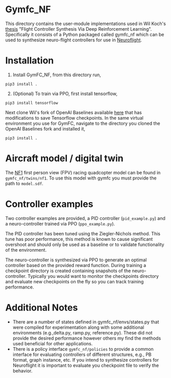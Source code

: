 # Gymfc_NF

This directory contains the user-module implementations used in Wil Koch's 
[thesis](http://wfk.io/docs/WilliamKochThesisFINAL.pdf) "Flight Controller Synthesis Via Deep Reinforcement Learning".
Specifically it consists of a Python packaged called gymfc_nf which can be used
to synthesize neuro-flight controllers for use in [Neuroflight](https://wfk.io/neuroflight). 


# Installation

1.  Install GymFC_NF, from this directory run,
```
pip3 install .
```
2. (Optional) To train via PPO, first install tensorflow,
```
pip3 install tensorflow
```
Next clone Wil's fork of OpenAI Baselines available
   [here](https://github.com/wil3/openai-baseline) that has modifications to
save Tensorflow checkpoints. In the same virtual environment you use for GymFC, navigate to the directory you cloned the OpenAI Baselines fork and installed it,
```
pip3 install .
```


# Aircraft model / digital twin

The [NF1](https://rotorbuilds.com/build/15163) first person view (FPV) racing
quadcopter model can be found in `gymfc_nf/twins/nf1`. To use this model with gymfc you must
provide the path to `model.sdf`.  

# Controller examples

Two controller examples are provided, a PID controller (`pid_example.py`) and a neuro-controller trained via PPO (`ppo_example.py`).

The PID controller has been tuned using the Ziegler-Nichols method. This tune
has poor performance, this method is known to cause significant overshoot and should only be used as a baseline or to validate functionality of the environment. 

The neuro-controller is synthesized via PPO to generate an optimal controller
based on the provided reward function. During training a checkpoint directory
is created containing snapshots of the neuro-controller. Typically you would want to monitor the checkpoints directory and evaluate new checkpoints on the fly so you can track training performance. 

# Additional Notes
* There are a number of states defined in gymfc_nf/envs/states.py that were
  compiled for experimentation along with some additional environments
(e.g.,delta.py, ramp.py, reference.py). These did not provide the desired
performance however others my find the methods used beneficial for other
applications.   
* There is a policy interface `gymfc_nf/policies` to provide a common interface
  for evaluating controllers of different structures, e.g., PB format, graph
instance, etc. If you intend to synthesize controllers for Neuroflight it is
important to evaluate you checkpoint file to verify the behavior.  
